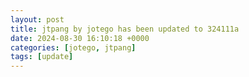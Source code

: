```yaml
---
layout: post
title: jtpang by jotego has been updated to 324111a
date: 2024-08-30 16:10:18 +0000
categories: [jotego, jtpang]
tags: [update]
---
```


